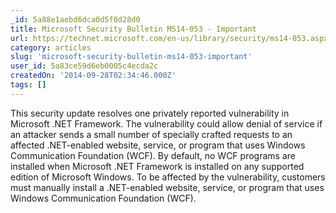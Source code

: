 ```yaml
---
_id: 5a88e1aebd6dca0d5f0d28d0
title: Microsoft Security Bulletin MS14-053 - Important
url: https://technet.microsoft.com/en-us/library/security/ms14-053.aspx
category: articles
slug: 'microsoft-security-bulletin-ms14-053-important'
user_id: 5a83ce59d6eb0005c4ecda2c
createdOn: '2014-09-28T02:34:46.000Z'
tags: []
---
```


This security update resolves one privately reported vulnerability in Microsoft .NET Framework. The vulnerability could allow denial of service if an attacker sends a small number of specially crafted requests to an affected .NET-enabled website, service, or program that uses Windows Communication Foundation (WCF). By default, no WCF programs are installed when Microsoft .NET Framework is installed on any supported edition of Microsoft Windows. To be affected by the vulnerability, customers must manually install a .NET-enabled website, service, or program that uses Windows Communication Foundation (WCF).
